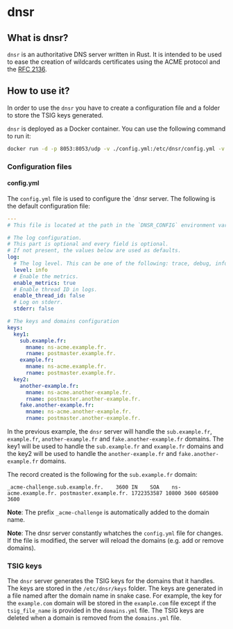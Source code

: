 # dnsr

## What is dnsr?

`dnsr` is an authoritative DNS server written in Rust. It is intended to be used to ease the creation of wildcards certificates using the ACME protocol and the [RFC 2136](https://www.rfc-editor.org/rfc/rfc2136).

## How to use it?

In order to use the `dnsr` you have to create a configuration file and a folder to store the TSIG keys generated.

`dnsr` is deployed as a Docker container. You can use the following command to run it:

```bash
docker run -d -p 8053:8053/udp -v ./config.yml:/etc/dnsr/config.yml -v ./keys:/etc/dnsr/keys ghrc.io/thibault-cne/dnsr:latest
```

### Configuration files

#### config.yml

The `config.yml` file is used to configure the `dnsr server. The following is the default configuration file:

```yaml
---
# This file is located at the path in the `DNSR_CONFIG` environment variable or in the `/etc/dnsr/config.yml` file.

# The log configuration.
# This part is optional and every field is optional.
# If not present, the values below are used as defaults.
log:
  # The log level. This can be one of the following: trace, debug, info, warn, error, or off.
  level: info
  # Enable the metrics.
  enable_metrics: true
  # Enable thread ID in logs.
  enable_thread_id: false
  # Log on stderr.
  stderr: false

# The keys and domains configuration
keys:
  key1:
    sub.example.fr:
      mname: ns-acme.example.fr.
      rname: postmaster.example.fr.
    example.fr:
      mname: ns-acme.example.fr.
      rname: postmaster.example.fr.
  key2:
    another-example.fr:
      mname: ns-acme.another-example.fr.
      rname: postmaster.another-example.fr.
    fake.another-example.fr:
      mname: ns-acme.another-example.fr.
      rname: postmaster.another-example.fr.
```

In the previous example, the `dnsr` server will handle the `sub.example.fr`, `example.fr`, `another-example.fr` and `fake.another-example.fr` domains.
The key1 will be used to handle the `sub.example.fr` and `example.fr` domains and the key2 will be used to handle the `another-example.fr` and `fake.another-example.fr` domains.

The record created is the following for the `sub.example.fr` domain:

```text
_acme-challenge.sub.example.fr.    3600 IN    SOA    ns-acme.example.fr. postmaster.example.fr. 1722353587 10800 3600 605800 3600
```

**Note**: The prefix `_acme-challenge` is automatically added to the domain name.

**Note**: The dnsr server constantly whatches the `config.yml` file for changes.
If the file is modified, the server will reload the domains (e.g. add or remove domains).

### TSIG keys

The `dnsr` server generates the TSIG keys for the domains that it handles. The keys are stored in the `/etc/dnsr/keys` folder. The keys are generated in a file named after the domain name in snake case. For example, the key for the `example.com` domain will be stored in the `example.com` file except if the `tsig_file_name` is provided in the `domains.yml` file.
The TSIG keys are deleted when a domain is removed from the `domains.yml` file.
